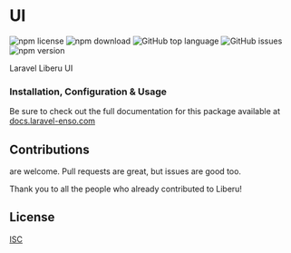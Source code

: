 # UI

![npm license](https://img.shields.io/npm/l/@liberu-ui/ui.svg) 
![npm download](https://img.shields.io/npm/dm/@liberu-ui/ui.svg) 
![GitHub top language](https://img.shields.io/github/languages/top/liberu-ui/ui.svg) 
![GitHub issues](https://img.shields.io/github/issues/liberu-ui/ui.svg) 
![npm version](https://img.shields.io/npm/v/@liberu-ui/ui.svg) 

Laravel Liberu UI

### Installation, Configuration & Usage

Be sure to check out the full documentation for this package available at [docs.laravel-enso.com](https://docs.laravel-enso.com/frontend/ui.html)

## Contributions

are welcome. Pull requests are great, but issues are good too.

Thank you to all the people who already contributed to Liberu!

## License

[ISC](https://opensource.org/licenses/ISC)
